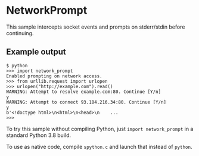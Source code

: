 NetworkPrompt
=============

This sample intercepts socket events and prompts on stderr/stdin before continuing.

Example output
--------------

```
$ python
>>> import network_prompt
Enabled prompting on network access.
>>> from urllib.request import urlopen
>>> urlopen("http://example.com").read()
WARNING: Attempt to resolve example.com:80. Continue [Y/n]
y
WARNING: Attempt to connect 93.184.216.34:80. Continue [Y/n]
y
b'<!doctype html>\n<html>\n<head>\n    ...
>>>
```

To try this sample without compiling Python, just `import network_prompt` in a standard Python 3.8 build.

To use as native code, compile `spython.c` and launch that instead of `python`.
